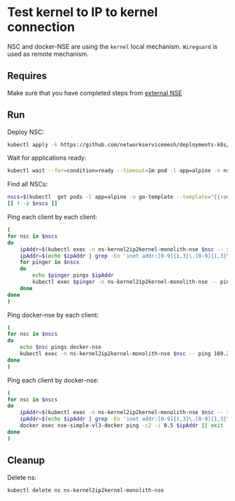 # Test kernel to IP to kernel connection

NSC and docker-NSE are using the `kernel` local mechanism.
`Wireguard` is used as remote mechanism.

## Requires

Make sure that you have completed steps from [external NSE](../../)

## Run

Deploy NSC:
```bash
kubectl apply -k https://github.com/networkservicemesh/deployments-k8s/examples/k8s_monolith/external_nse/usecases/Kernel2IP2Kernel?ref=e05ebb3b21cc8a9f0592f67dc0d75d67106a9cec
```

Wait for applications ready:
```bash
kubectl wait --for=condition=ready --timeout=1m pod -l app=alpine -n ns-kernel2ip2kernel-monolith-nse
```

Find all NSCs:
```bash
nscs=$(kubectl  get pods -l app=alpine -o go-template --template="{{range .items}}{{.metadata.name}} {{end}}" -n ns-kernel2ip2kernel-monolith-nse)
[[ ! -z $nscs ]]
```

Ping each client by each client:
```bash
(
for nsc in $nscs
do
    ipAddr=$(kubectl exec -n ns-kernel2ip2kernel-monolith-nse $nsc -- ifconfig nsm-1) || exit
    ipAddr=$(echo $ipAddr | grep -Eo 'inet addr:[0-9]{1,3}\.[0-9]{1,3}\.[0-9]{1,3}\.[0-9]{1,3}'| cut -c 11-)
    for pinger in $nscs
    do
        echo $pinger pings $ipAddr
        kubectl exec $pinger -n ns-kernel2ip2kernel-monolith-nse -- ping -c2 -i 0.5 $ipAddr || exit
    done
done
)
```

Ping docker-nse by each client:
```bash
(
for nsc in $nscs
do
    echo $nsc pings docker-nse
    kubectl exec -n ns-kernel2ip2kernel-monolith-nse $nsc -- ping 169.254.0.1 -c2 -i 0.5  || exit
done
)
```

Ping each client by docker-nse:
```bash
(
for nsc in $nscs
do
    ipAddr=$(kubectl exec -n ns-kernel2ip2kernel-monolith-nse $nsc -- ifconfig nsm-1) || exit
    ipAddr=$(echo $ipAddr | grep -Eo 'inet addr:[0-9]{1,3}\.[0-9]{1,3}\.[0-9]{1,3}\.[0-9]{1,3}'| cut -c 11-)
    docker exec nse-simple-vl3-docker ping -c2 -i 0.5 $ipAddr || exit
done
)
```

## Cleanup

Delete ns:

```bash
kubectl delete ns ns-kernel2ip2kernel-monolith-nse
```
